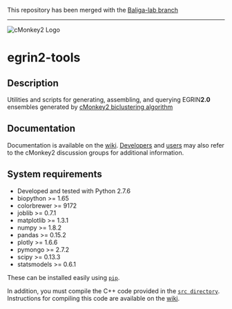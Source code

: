 This repository has been merged with the [Baliga-lab branch](https://github.com/baliga-lab/egrin2-tools)

---

![cMonkey2 Logo](https://github.com/scalefreegan/egrin2-tools/blob/master/egrin2_logo_80px.png "EGRIN2.0 Logo")

# egrin2-tools 

## Description

Utilities and scripts for generating, assembling, and querying EGRIN**2.0** ensembles generated by [cMonkey2 biclustering algorithm](https://github.com/baliga-lab/cmonkey2/)

## Documentation

Documentation is available on the [wiki](http://nbviewer.ipython.org/github/scalefreegan/egrin2-tools/blob/master/doc/index.ipynb). [Developers](https://groups.google.com/d/forum/cmonkey-dev) and [users](https://groups.google.com/d/forum/cmonkey-users) may also refer to the cMonkey2 discussion groups for additional information. 

## System requirements

* Developed and tested with Python 2.7.6
* biopython >= 1.65
* colorbrewer >= 9172
* joblib >= 0.7.1
* matplotlib >= 1.3.1
* numpy >= 1.8.2
* pandas >= 0.15.2
* plotly >= 1.6.6
* pymongo >= 2.7.2
* scipy >= 0.13.3
* statsmodels >= 0.6.1

These can be installed easily using [`pip`](https://pip.pypa.io/en/latest/index.html).

In addition, you must compile the C++ code provided in the [`src directory`](./src/). Instructions for compiling this code are available on the [wiki](http://nbviewer.ipython.org/github/scalefreegan/egrin2-tools/blob/master/doc/cpp_scripts.ipynb).







